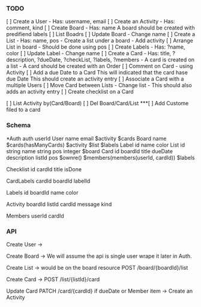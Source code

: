 ### TODO
[ ] Create a User
    - Has: username, email
[ ] Create an Activity
    - Has: comment, kind
[ ] Create Board
    - Has: name
    A board should be created with predifiend labels
[ ] List Boadrs
[ ] Update Board
    - Change name
[ ] Create a List
    - Has: name, pos
    - Create a list under a board
    - Add activity
[ ] Arrange List in board
    - Should be done using pos
[ ] Create Labels
    - Has: ?name, color
[ ] Update Label
    - Change name
[ ] Create a Card
    - Has: title, ?description, ?dueDate, ?checkList, ?labels, ?members
    - A card is created on a list
    - A card should be created with an Order
[ ] Comment on Card
    - using Activity
[ ] Add a due Date to a Card
    This will indicated that the card hase due Date
    This should create an activity entry
[ ] Associate a Card with a multiple Users
[ ] Move Card between Lists
    - Change list
    - This should also adds an activity entry
[ ] Create checklist on a Card

[ ] List Activity by(Card/Board)
[ ] Del Board/Card/List
***[ ] Add Custome filed to a card





### Schema
*Auth
    auth
    userId
User
    name
    email
    $activity
    $cards
Board
    name
    $cards(hasManyCards)
    $activity
    $list
    $labels
Label
    id
    name
    color
List
    id string
    name string
    pos integer
    $board
Card
    id
    boardId
    title
    dueDate
    description
    listId
    pos
    $ownre()
    $members(members(userId, cardId))
    $labels

Checklist
    id
    cardId
    title
    isDone

CardLabels
    cardId
    boardId
    labelId

Labels
    id
    boardId
    name
    color

Activity
    boardId
    listId
    cardId
    message
    kind

Members
    userId
    cardId

### API
Create User -> 

Create Board -> We will assume the api is single user
wrape it later in Auth.

Create List -> would be on the board resource
POST /board/{boardId}/list

Create Card -> 
POST /list/{listId}/card

Update Card
PATCH /card/{cardId}
    if dueDate or Member item -> Create an Activity